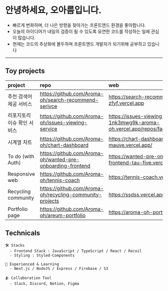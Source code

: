 # 안녕하세요, 오아름입니다. 
* 빠르게 변화하며, 더 나은 방향을 찾아가는 프론트엔드 환경을 좋아합니다. 
* 오늘의 아이디어가 내일의 검증이 될 수 있도록 유연한 코드를 작성하는 일에 관심이 많습니다.
* 현재는 코드의 추상화에 몰두하며 프론트엔드 개발자가 되기위해 공부하고 있습니다
---

## Toy projects
|project|repo|web|
|:---|:---|:---|
|추천 검색어 제공 서비스|https://github.com/Aroma-oh/search-recommend-serivce|https://search-recommend-serivce-zfyf.vercel.app|
|리포지토리 이슈 확인 서비스|https://github.com/Aroma-oh/issues-viewing-service|https://issues-viewing-service-1nk3mwg9k-aroma-oh.vercel.app/repos/facebook/react/issues|
|시계열 차트|https://github.com/Aroma-oh/chart-dashboard|https://chart-dashboard-mauve.vercel.app/|
|To do (with Auth)|https://github.com/Aroma-oh/wanted-pre-onboarding-frontend|https://wanted-pre-onboarding-frontend-tau-five.vercel.app/signin|
|Responsive web|https://github.com/Aroma-oh/tennis-coach|https://tennis-coach.vercel.app|
|Recycling community|https://github.com/Aroma-oh/recycling-community-projects|https://ssdss.vercel.app|
|Portfolio page|https://github.com/Aroma-oh/areum-portfolio|https://aroma-oh-portfolio.com/|

## Technicals
```
🛠 Stacks
  - Frontend Stack : JavaScript / TypeScript / React / Recoil
  - Styling : Styled-Components

📖 Experienced & Learning
  - Next.js / NodeJS / Express / Firebase / S3

🫂 Collaboration Tool
  - Slack, Discord, Notion, Figma
```
